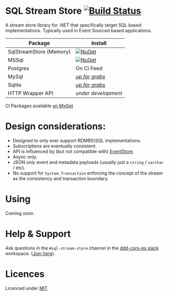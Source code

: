 # SQL Stream Store [![Build Status](https://travis-ci.org/SQLStreamStore/SQLStreamStore.svg?branch=master)](https://travis-ci.org/SQLStreamStore/SQLStreamStore)

A stream store library for .NET that specifically target SQL based implementations. Typically
used in Event Sourced based applications.

| Package | Install |
| --- | --- |
| SqlStreamStore (Memory) | [![NuGet](https://img.shields.io/nuget/v/SqlStreamStore.svg)](https://www.nuget.org/packages/SqlStreamStore) |
| MSSql | [![NuGet](https://img.shields.io/nuget/v/SqlStreamStore.svg)](https://www.nuget.org/packages/SqlStreamStore.MsSql) |
| Postgres | On CI Feed |
| MySql | [_up for grabs_](https://github.com/damianh/SqlStreamStore/issues/29) |
| Sqlite | [_up for grabs_](https://github.com/damianh/SqlStreamStore/issues/28) |
| HTTP Wrapper API | _under development_ |

CI Packages available [on MyGet](https://www.myget.org/gallery/sqlstreamstore)

# Design considerations:

 - Designed to only ever support RDMBS\SQL implementations.
 - Subscriptions are eventually consistent.
 - API is influenced by (but not compatible with) [EventStore](https://eventstore.org/).
 - Async only.
 - JSON only event and metadata payloads (usually just a `string` / `varchar` / etc).
 - No support for `System.Transaction` enforcing the concept of the stream as the consistency and transaction boundary.

# Using

Coming soon.

# Help & Support

Ask questions in the `#sql-stream-store` channel in the [ddd-cqrs-es slack](https://ddd-cqrs-es.slack.com) workspace. ([Join here](https://ddd-cqrs-es.herokuapp.com/)).

# Licences

Licenced under [MIT](LICENSE).
